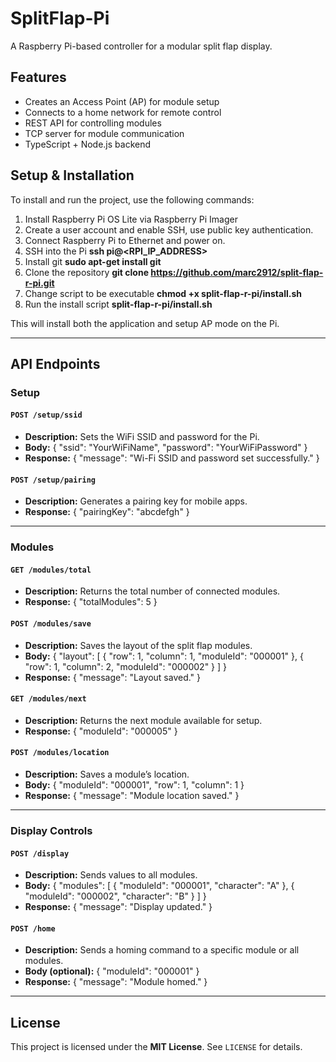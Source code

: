 # SplitFlap-Pi

A Raspberry Pi-based controller for a modular split flap display.

## Features
- Creates an Access Point (AP) for module setup
- Connects to a home network for remote control
- REST API for controlling modules
- TCP server for module communication
- TypeScript + Node.js backend

## Setup & Installation

To install and run the project, use the following commands:

1. Install Raspberry Pi OS Lite via Raspberry Pi Imager
2. Create a user account and enable SSH, use public key authentication.
3. Connect Raspberry Pi to Ethernet and power on.
4. SSH into the Pi
   **ssh pi@<RPI_IP_ADDRESS>**
5. Install git
   **sudo apt-get install git**
6. Clone the repository
   **git clone https://github.com/marc2912/split-flap-r-pi.git**
7. Change script to be executable
   **chmod +x split-flap-r-pi/install.sh**
8. Run the install script
   **split-flap-r-pi/install.sh**

This will install both the application and setup AP mode on the Pi.


---

## API Endpoints

### Setup

#### `POST /setup/ssid`
- **Description:** Sets the WiFi SSID and password for the Pi.
- **Body:**
  {
    "ssid": "YourWiFiName",
    "password": "YourWiFiPassword"
  }
- **Response:**
  {
    "message": "Wi-Fi SSID and password set successfully."
  }

#### `POST /setup/pairing`
- **Description:** Generates a pairing key for mobile apps.
- **Response:**
  {
    "pairingKey": "abcdefgh"
  }

---

### Modules

#### `GET /modules/total`
- **Description:** Returns the total number of connected modules.
- **Response:**
  {
    "totalModules": 5
  }

#### `POST /modules/save`
- **Description:** Saves the layout of the split flap modules.
- **Body:**
  {
    "layout": [
      { "row": 1, "column": 1, "moduleId": "000001" },
      { "row": 1, "column": 2, "moduleId": "000002" }
    ]
  }
- **Response:**
  {
    "message": "Layout saved."
  }

#### `GET /modules/next`
- **Description:** Returns the next module available for setup.
- **Response:**
  {
    "moduleId": "000005"
  }

#### `POST /modules/location`
- **Description:** Saves a module’s location.
- **Body:**
  {
    "moduleId": "000001",
    "row": 1,
    "column": 1
  }
- **Response:**
  {
    "message": "Module location saved."
  }

---

### Display Controls

#### `POST /display`
- **Description:** Sends values to all modules.
- **Body:**
  {
    "modules": [
      { "moduleId": "000001", "character": "A" },
      { "moduleId": "000002", "character": "B" }
    ]
  }
- **Response:**
  {
    "message": "Display updated."
  }

#### `POST /home`
- **Description:** Sends a homing command to a specific module or all modules.
- **Body (optional):**
  {
    "moduleId": "000001"
  }
- **Response:**
  {
    "message": "Module homed."
  }

---

## License
This project is licensed under the **MIT License**. See `LICENSE` for details.